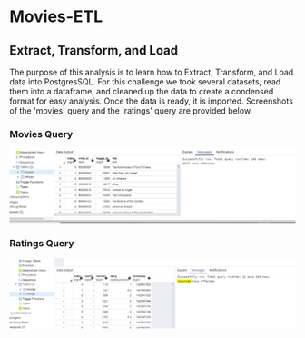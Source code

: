 # Movies-ETL
## Extract, Transform, and Load
The purpose of this analysis is to learn how to Extract, Transform, and Load data into PostgresSQL.  For this challenge we took several datasets, read them into a dataframe, and cleaned up the data to create a condensed format for easy analysis.  Once the data is ready, it is imported.  Screenshots of the 'movies' query and the 'ratings' query are provided below. 

### Movies Query
![image](https://github.com/sljssims/Movies-ETL/blob/main/Resources/Movies%20Query.PNG)

### Ratings Query
![image](https://github.com/sljssims/Movies-ETL/blob/main/Resources/Ratings%20Query.PNG)
